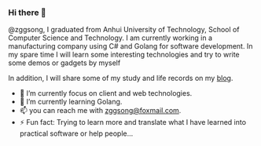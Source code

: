 ### Hi there 👋

@zggsong, I graduated from Anhui University of Technology, School of Computer Science and Technology. I am currently working in a manufacturing company using C# and Golang for software development. In my spare time I will learn some interesting technologies and try to write some demos or gadgets by myself

In addition, I will share some of my study and life records on my [blog](https://www.zggsong.com). 

- 🔭 I’m currently focus on client and web technologies.
- 🌱 I’m currently learning Golang.
- 📫 you can reach me with [zggsong@foxmail.com](mailto://zggsong@foxmail.com).
- ⚡ Fun fact: Trying to learn more and translate what I have learned into practical software or help people...

